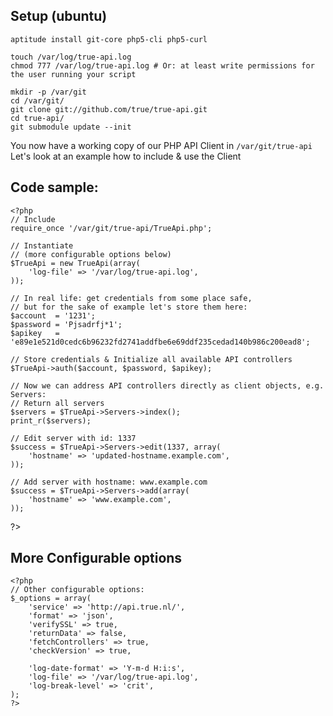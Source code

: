 ## Setup (ubuntu)

    aptitude install git-core php5-cli php5-curl
    
    touch /var/log/true-api.log
    chmod 777 /var/log/true-api.log # Or: at least write permissions for the user running your script
    
    mkdir -p /var/git 
    cd /var/git/  
    git clone git://github.com/true/true-api.git 
    cd true-api/  
    git submodule update --init

You now have a working copy of our PHP API Client in `/var/git/true-api`
Let's look at an example how to include & use the Client

## Code sample:

    <?php
    // Include
    require_once '/var/git/true-api/TrueApi.php';

    // Instantiate
    // (more configurable options below)
    $TrueApi = new TrueApi(array(
        'log-file' => '/var/log/true-api.log',
    ));

    // In real life: get credentials from some place safe,
    // but for the sake of example let's store them here:
    $account  = '1231';
    $password = 'Pjsadrfj*1';
    $apikey   = 'e89e1e521d0cedc6b96232fd2741addfbe6e69ddf235cedad140b986c200ead8';

    // Store credentials & Initialize all available API controllers
    $TrueApi->auth($account, $password, $apikey);

    // Now we can address API controllers directly as client objects, e.g. Servers:
    // Return all servers
    $servers = $TrueApi->Servers->index();
    print_r($servers);
    
    // Edit server with id: 1337
    $success = $TrueApi->Servers->edit(1337, array(
        'hostname' => 'updated-hostname.example.com',
    ));

    // Add server with hostname: www.example.com
    $success = $TrueApi->Servers->add(array(
        'hostname' => 'www.example.com',
    ));
?>

## More Configurable options

    <?php
    // Other configurable options:
    $_options = array(
        'service' => 'http://api.true.nl/',
        'format' => 'json',
        'verifySSL' => true,
        'returnData' => false,
        'fetchControllers' => true,
        'checkVersion' => true,

        'log-date-format' => 'Y-m-d H:i:s',
        'log-file' => '/var/log/true-api.log',
        'log-break-level' => 'crit',
    );
    ?>
